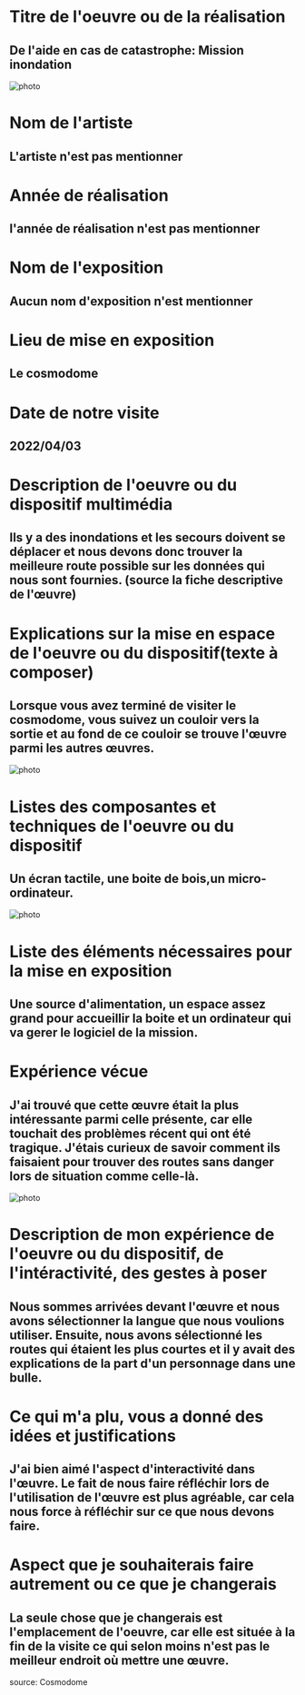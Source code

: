 # Titre de l'oeuvre ou de la réalisation
## De l'aide en cas de catastrophe: Mission inondation 
![photo](medias/cosmodome_boite.png)

# Nom de l'artiste
## L'artiste n'est pas mentionner

# Année de réalisation
## l'année de réalisation n'est pas mentionner

# Nom de l'exposition
## Aucun nom d'exposition n'est mentionner

# Lieu de mise en exposition
## Le cosmodome

# Date de notre visite
## 2022/04/03

# Description de l'oeuvre ou du dispositif multimédia
## Ils y a des inondations et les secours doivent se déplacer et nous devons donc trouver la meilleure route possible sur les données qui nous sont fournies. (source la fiche descriptive de l'œuvre)

# Explications sur la mise en espace de l'oeuvre ou du dispositif(texte à composer)
## Lorsque vous avez terminé de visiter le cosmodome, vous suivez un couloir vers la sortie et au fond de ce couloir se trouve l'œuvre parmi les autres œuvres.
![photo](medias/cosmodome_plan.png)

# Listes des composantes et techniques de l'oeuvre ou du dispositif
## Un écran tactile, une boite de bois,un micro-ordinateur.
![photo](medias/cosmodome_ecran.png)

# Liste des éléments nécessaires pour la mise en exposition
## Une source d'alimentation, un espace assez grand pour accueillir la boite et un ordinateur qui va gerer le logiciel de la mission.

# Expérience vécue
## J'ai trouvé que cette œuvre était la plus intéressante parmi celle présente, car elle touchait des problèmes récent qui ont été tragique. J'étais curieux de savoir comment ils faisaient pour trouver des routes sans danger lors de situation comme celle-là. 
![photo](medias/cosmodome_boite_jeremy.png)

# Description de mon expérience de l'oeuvre ou du dispositif, de l'intéractivité, des gestes à poser
## Nous sommes arrivées devant l'œuvre et nous avons sélectionner la langue que nous voulions utiliser. Ensuite, nous avons sélectionné les routes qui étaient les plus courtes et il y avait des explications de la part d'un personnage dans une bulle. 

# Ce qui m'a plu, vous a donné des idées et justifications
## J'ai bien aimé l'aspect d'interactivité dans l'œuvre. Le fait de nous faire réfléchir lors de l'utilisation de l'œuvre est plus agréable, car cela nous force à réfléchir sur ce que nous devons faire.

# Aspect que je souhaiterais faire autrement ou ce que je changerais
## La seule chose que je changerais est l'emplacement de l'oeuvre, car elle est située à la fin de la visite ce qui selon moins n'est pas le meilleur endroit où mettre une œuvre.

source: Cosmodome
